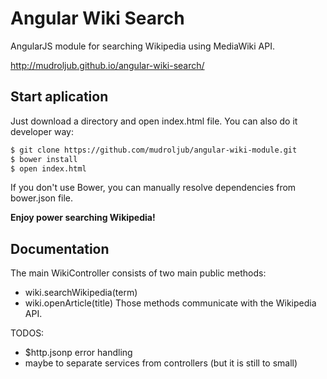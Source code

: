 # Angular Wiki Search
AngularJS module for searching Wikipedia using MediaWiki API.

http://mudroljub.github.io/angular-wiki-search/

## Start aplication

Just download a directory and open index.html file. You can also do it developer way:

```sh
$ git clone https://github.com/mudroljub/angular-wiki-module.git
$ bower install
$ open index.html
```

If you don't use Bower, you can manually resolve dependencies from bower.json file.

**Enjoy power searching Wikipedia!**

## Documentation

The main WikiController consists of two main public methods:
- wiki.searchWikipedia(term)
- wiki.openArticle(title)
Those methods communicate with the Wikipedia API.

TODOS:

- $http.jsonp error handling
- maybe to separate services from controllers (but it is still to small)
